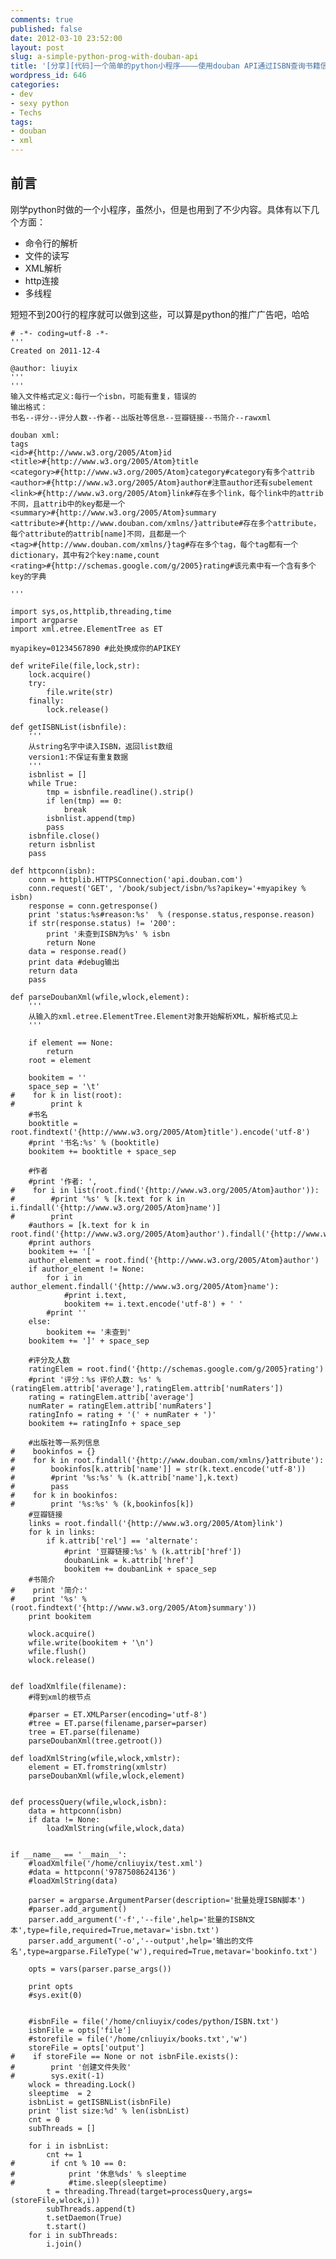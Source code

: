```yaml
---
comments: true
published: false
date: 2012-03-10 23:52:00
layout: post
slug: a-simple-python-prog-with-douban-api
title: '[分享][代码]一个简单的python小程序————使用douban API通过ISBN查询书籍信息'
wordpress_id: 646
categories:
- dev
- sexy python
- Techs
tags:
- douban
- xml
---
```


## 前言

 

刚学python时做的一个小程序，虽然小，但是也用到了不少内容。具体有以下几个方面： 

  * 命令行的解析 
  * 文件的读写 
  * XML解析 
  * http连接 
  * 多线程 
 

短短不到200行的程序就可以做到这些，可以算是python的推广广告吧，哈哈 



    
    
    # -*- coding=utf-8 -*-
    '''
    Created on 2011-12-4
    
    @author: liuyix
    '''
    '''
    输入文件格式定义:每行一个isbn，可能有重复，错误的
    输出格式：
    书名--评分--评分人数--作者--出版社等信息--豆瓣链接--书简介--rawxml
    
    douban xml:
    tags
    <id>#{http://www.w3.org/2005/Atom}id
    <title>#{http://www.w3.org/2005/Atom}title
    <category>#{http://www.w3.org/2005/Atom}category#category有多个attrib
    <author>#{http://www.w3.org/2005/Atom}author#注意author还有subelement
    <link>#{http://www.w3.org/2005/Atom}link#存在多个link，每个link中的attrib不同，且attrib中的key都是一个
    <summary>#{http://www.w3.org/2005/Atom}summary
    <attribute>#{http://www.douban.com/xmlns/}attribute#存在多个attribute，每个attribute的attrib[name]不同，且都是一个
    <tag>#{http://www.douban.com/xmlns/}tag#存在多个tag，每个tag都有一个dictionary，其中有2个key:name,count
    <rating>#{http://schemas.google.com/g/2005}rating#该元素中有一个含有多个key的字典
    
    '''
    
    import sys,os,httplib,threading,time
    import argparse
    import xml.etree.ElementTree as ET
    
    myapikey=01234567890 #此处换成你的APIKEY
    
    def writeFile(file,lock,str):
        lock.acquire()
        try:
            file.write(str)
        finally:
            lock.release()
    
    def getISBNList(isbnfile):
        '''
        从string名字中读入ISBN，返回list数组
        version1:不保证有重复数据
        '''
        isbnlist = []
        while True:
            tmp = isbnfile.readline().strip()
            if len(tmp) == 0:
                break
            isbnlist.append(tmp)
            pass
        isbnfile.close()
        return isbnlist
        pass
    
    def httpconn(isbn):
        conn = httplib.HTTPSConnection('api.douban.com')
        conn.request('GET', '/book/subject/isbn/%s?apikey='+myapikey % isbn)
        response = conn.getresponse()
        print 'status:%s#reason:%s'  % (response.status,response.reason)
        if str(response.status) != '200':
            print '未查到ISBN为%s' % isbn
            return None
        data = response.read()
        print data #debug输出
        return data
        pass
    
    def parseDoubanXml(wfile,wlock,element):
        '''
        从输入的xml.etree.ElementTree.Element对象开始解析XML，解析格式见上
        '''
        
        if element == None:
            return
        root = element
        
        bookitem = ''
        space_sep = '\t'
    #    for k in list(root):
    #        print k
        #书名
        booktitle = root.findtext('{http://www.w3.org/2005/Atom}title').encode('utf-8')
        #print '书名:%s' % (booktitle)
        bookitem += booktitle + space_sep
        
        #作者
        #print '作者: ',
    #    for i in list(root.find('{http://www.w3.org/2005/Atom}author')):
    #        #print '%s' % [k.text for k in i.findall('{http://www.w3.org/2005/Atom}name')]
    #        print      
        #authors = [k.text for k in root.find('{http://www.w3.org/2005/Atom}author').findall('{http://www.w3.org/2005/Atom}name')]
        #print authors
        bookitem += '['
        author_element = root.find('{http://www.w3.org/2005/Atom}author')
        if author_element != None:
            for i in author_element.findall('{http://www.w3.org/2005/Atom}name'):
                #print i.text,
                bookitem += i.text.encode('utf-8') + ' '
            #print ''
        else:
            bookitem += '未查到'
        bookitem += ']' + space_sep
        
        #评分及人数
        ratingElem = root.find('{http://schemas.google.com/g/2005}rating')
        #print '评分：%s 评价人数: %s' % (ratingElem.attrib['average'],ratingElem.attrib['numRaters'])
        rating = ratingElem.attrib['average']
        numRater = ratingElem.attrib['numRaters']
        ratingInfo = rating + '(' + numRater + ')'
        bookitem += ratingInfo + space_sep
        
        #出版社等一系列信息
    #    bookinfos = {}
    #    for k in root.findall('{http://www.douban.com/xmlns/}attribute'):
    #        bookinfos[k.attrib['name']] = str(k.text.encode('utf-8'))
    #        #print '%s:%s' % (k.attrib['name'],k.text)
    #        pass
    #    for k in bookinfos:
    #        print '%s:%s' % (k,bookinfos[k])
        #豆瓣链接
        links = root.findall('{http://www.w3.org/2005/Atom}link')
        for k in links:
            if k.attrib['rel'] == 'alternate':
                #print '豆瓣链接:%s' % (k.attrib['href'])
                doubanLink = k.attrib['href']
                bookitem += doubanLink + space_sep
        #书简介
    #    print '简介:'
    #    print '%s' % (root.findtext('{http://www.w3.org/2005/Atom}summary'))
        print bookitem
        
        wlock.acquire()
        wfile.write(bookitem + '\n')
        wfile.flush()
        wlock.release()
        
    
    def loadXmlfile(filename):
        #得到xml的根节点
        
        #parser = ET.XMLParser(encoding='utf-8')
        #tree = ET.parse(filename,parser=parser)
        tree = ET.parse(filename)    
        parseDoubanXml(tree.getroot())
    
    def loadXmlString(wfile,wlock,xmlstr):
        element = ET.fromstring(xmlstr)
        parseDoubanXml(wfile,wlock,element)
            
    
    def processQuery(wfile,wlock,isbn):
        data = httpconn(isbn)
        if data != None:
            loadXmlString(wfile,wlock,data)
        
    
    if __name__ == '__main__':
        #loadXmlfile('/home/cnliuyix/test.xml')
        #data = httpconn('9787508624136')
        #loadXmlString(data)
    
        parser = argparse.ArgumentParser(description='批量处理ISBN脚本')
        #parser.add_argument()
        parser.add_argument('-f','--file',help='批量的ISBN文本',type=file,required=True,metavar='isbn.txt')
        parser.add_argument('-o','--output',help='输出的文件名',type=argparse.FileType('w'),required=True,metavar='bookinfo.txt')
        
        opts = vars(parser.parse_args())
        
        print opts
        #sys.exit(0)
        
        
        #isbnFile = file('/home/cnliuyix/codes/python/ISBN.txt')
        isbnFile = opts['file']
        #storefile = file('/home/cnliuyix/books.txt','w')
        storeFile = opts['output']
    #    if storeFile == None or not isbnFile.exists():
    #        print '创建文件失败'
    #        sys.exit(-1)
        wlock = threading.Lock()    
        sleeptime  = 2
        isbnList = getISBNList(isbnFile)
        print 'list size:%d' % len(isbnList)
        cnt = 0
        subThreads = []
        
        for i in isbnList:
            cnt += 1
    #        if cnt % 10 == 0:
    #            print '休息%ds' % sleeptime
    #            #time.sleep(sleeptime)
            t = threading.Thread(target=processQuery,args=(storeFile,wlock,i))
            subThreads.append(t)
            t.setDaemon(True)
            t.start()
        for i in subThreads:
            i.join()
        
        
    
